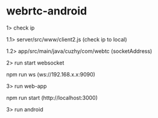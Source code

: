 # webrtc-android

1> check ip 

  1.1> server/src/www/client2.js (check ip to local)
  
  1.2> app/src/main/java/cuzhy/com/webtc (socketAddress)
  
2> run start websocket 

  npm run ws (ws://192.168.x.x:9090)
  
3> run web-app

  npm run start (http://localhost:3000)
  
3> run android 


